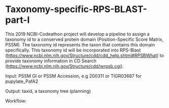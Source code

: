 # Taxonomy-specific-RPS-BLAST-part-I
This 2019 NCBI-Codeathon project will develop a pipeline to assign a taxonomy id to a conserved protein domain (Position-Specific Score Matrix, PSSM). The taxonomy id represents the taxon that contains this domain specifically. This taxonomy id will be incorporated into RPS-Blast (https://www.ncbi.nlm.nih.gov/Structure/cdd/cdd_help.shtml#RPSBWhat) to provide taxonomy information in CD Search (https://www.ncbi.nlm.nih.gov/Structure/cdd/wrpsb.cgi).

Input: PSSM GI or PSSM Accession, e.g 200311 or TIGR03687 for pupylate_PafA2

Output: taxid, a taxonomy tree (planning)

Workflow:

